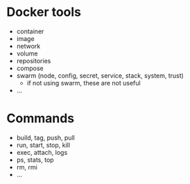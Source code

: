 # Docker tools
 - container
 - image
 - network
 - volume
 - repositories
 - compose
 - swarm (node, config, secret, service, stack, system, trust)
   - if not using swarm, these are not useful
 - ...

# Commands
 - build, tag, push, pull
 - run, start, stop, kill
 - exec, attach, logs
 - ps, stats, top
 - rm, rmi
 - ...
